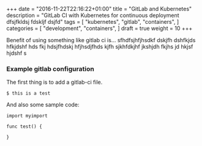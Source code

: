 +++
date = "2016-11-22T22:16:22+01:00"
title = "GitLab and Kubernetes"
description = "GitLab CI with Kubernetes for continuous deployment dfsjfkldsj fdskljf dsjfd"
tags = [
  "kubernetes",
  "gitlab",
  "containers",
]
categories = [
  "development",
  "containers",
]
draft = true
weight = 10
+++

Benefit of using something like gitlab ci is... sfhdfsjhfjhsdkf dskjfh dshfkjds hfkjdshf hds fkj hdsjfhdskj hfjhsdjfhds kjfh sjkhfdkjhf jkshjdh fkjhs jd hkjsf hjdshf s

### Example gitlab configuration

The first thing is to add a gitlab-ci file.
```
$ this is a test
```

And also some sample code:
```
import myimport

func test() {

}
```
